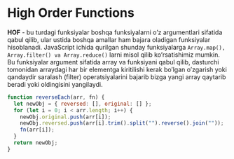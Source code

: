 <h1>High Order Functions</h1>

**HOF** - bu turdagi funksiyalar boshqa funksiyalarni o’z argumentlari sifatida qabul qilib, ular ustida boshqa amallar ham bajara oladigan funksiyalar hisoblanadi. JavaScript ichida qurilgan shunday funksiyalarga `Array.map(), Array.filter() va Array.reduce()` larni misol qilib ko’rsatishimiz mumkin. Bu funksiyalar argument sifatida array va funksiyani qabul qilib, dasturchi tomonidan arraydagi har bir elementga kiritilishi kerak bo’lgan o’zgarish yoki qandaydir saralash (filter) operatsiyalarini bajarib bizga yangi array qaytarib beradi yoki oldingisini yangilaydi.

```javascript
function reverseEach(arr, fn) {
  let newObj = { reversed: [], original: [] };
  for (let i = 0; i < arr.length; i++) {
    newObj.original.push(arr[i]);
    newObj.reversed.push(arr[i].trim().split("").reverse().join(""));
    fn(arr[i]);
  }
  return newObj;
}
```
